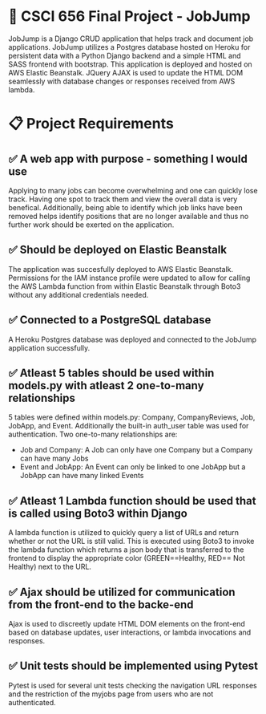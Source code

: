 # :briefcase: CSCI 656 Final Project - JobJump
JobJump is a Django CRUD application that helps track and document job applications. JobJump utilizes a Postgres database hosted on Heroku for persistent data with a Python Django backend and a simple HTML and SASS frontend with bootstrap. This application is deployed and hosted on AWS Elastic Beanstalk. JQuery AJAX is used to update the HTML DOM seamlessly with database changes or responses received from AWS lambda.

# :clipboard: Project Requirements
## :white_check_mark: A web app with purpose - something I would use
Applying to many jobs can become overwhelming and one can quickly lose track. Having one spot to track them and view the overall data is very benefical. Additionally, being able to identify which job links have been removed helps identify positions that are no longer available and thus no further work should be exerted on the application.
## :white_check_mark: Should be deployed on Elastic Beanstalk
The application was succesfully deployed to AWS Elastic Beanstalk. Permissions for the IAM instance profile were updated to allow for calling the AWS Lambda function from within Elastic Beanstalk through Boto3 without any additional credentials needed.
## :white_check_mark: Connected to a PostgreSQL database
A Heroku Postgres database was deployed and connected to the JobJump application successfully.
## :white_check_mark: Atleast 5 tables should be used within models.py with atleast 2 one-to-many relationships
5 tables were defined within models.py: Company, CompanyReviews, Job, JobApp, and Event. Additionally the built-in auth_user table was used for authentication. Two one-to-many relationships are:

- Job and Company: A Job can only have one Company but a Company can have many Jobs
- Event and JobApp: An Event can only be linked to one JobApp but a JobApp can have many linked Events

## :white_check_mark: Atleast 1 Lambda function should be used that is called using Boto3 within Django
A lambda function is utilized to quickly query a list of URLs and return whether or not the URL is still valid. This is executed using Boto3 to invoke the lambda function which returns a json body that is transferred to the frontend to display the appropriate color (GREEN==Healthy, RED== Not Healthy) next to the URL.

## :white_check_mark: Ajax should be utilized for communication from the front-end to the backe-end
Ajax is used to discreetly update HTML DOM elements on the front-end based on database updates, user interactions, or lambda invocations and responses.

## :white_check_mark: Unit tests should be implemented using Pytest
Pytest is used for several unit tests checking the navigation URL responses and the restriction of the myjobs page from users who are not authenticated.
